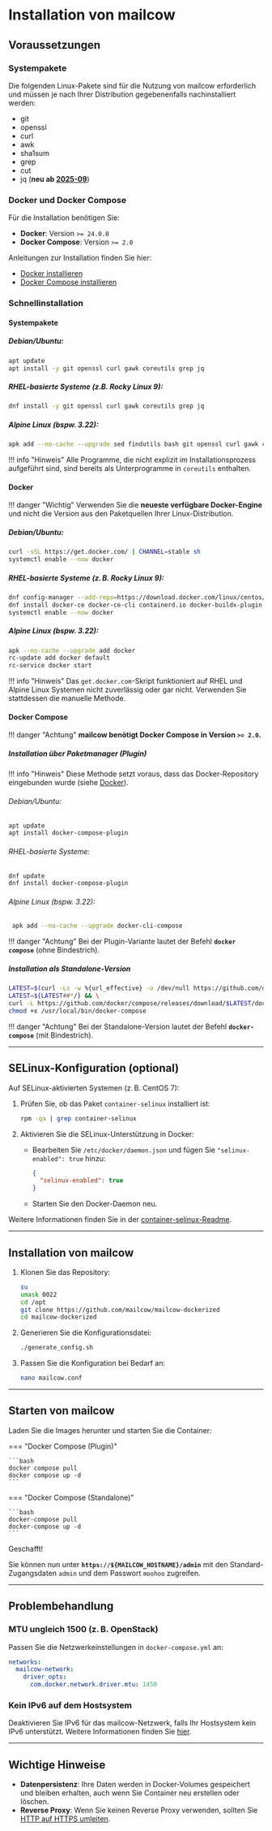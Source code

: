 # Installation von mailcow

## Voraussetzungen

### Systempakete

Die folgenden Linux-Pakete sind für die Nutzung von mailcow erforderlich und müssen je nach Ihrer Distribution gegebenenfalls nachinstalliert werden:

- git
- openssl
- curl
- awk
- sha1sum
- grep
- cut
- jq (**neu ab [2025-09](https://mailcow.email/posts/2025/release-2025-09/#2025-09-release-10th-september-2025)**)

### Docker und Docker Compose

Für die Installation benötigen Sie:

- **Docker**: Version `>= 24.0.0`
- **Docker Compose**: Version `>= 2.0`

Anleitungen zur Installation finden Sie hier:

- [Docker installieren](https://docs.docker.com/install/)
- [Docker Compose installieren](https://docs.docker.com/compose/install/)

### Schnellinstallation

#### Systempakete

##### Debian/Ubuntu:

``` bash
apt update
apt install -y git openssl curl gawk coreutils grep jq
```

##### RHEL-basierte Systeme (z.B. Rocky Linux 9):
``` bash
dnf install -y git openssl curl gawk coreutils grep jq
```

##### Alpine Linux (bspw. 3.22):
```bash
apk add --no-cache --upgrade sed findutils bash git openssl curl gawk coreutils grep jq
```

!!! info "Hinweis"
    Alle Programme, die nicht explizit im Installationsprozess aufgeführt sind, sind bereits als Unterprogramme in `coreutils` enthalten.

#### Docker

!!! danger "Wichtig"
    Verwenden Sie die **neueste verfügbare Docker-Engine** und nicht die Version aus den Paketquellen Ihrer Linux-Distribution.

##### Debian/Ubuntu:

```bash
curl -sSL https://get.docker.com/ | CHANNEL=stable sh
systemctl enable --now docker
```

##### RHEL-basierte Systeme (z. B. Rocky Linux 9):

```bash
dnf config-manager --add-repo=https://download.docker.com/linux/centos/docker-ce.repo
dnf install docker-ce docker-ce-cli containerd.io docker-buildx-plugin docker-compose-plugin
systemctl enable --now docker
```

##### Alpine Linux (bspw. 3.22):

```bash
apk --no-cache --upgrade add docker
rc-update add docker default
rc-service docker start
```

!!! info "Hinweis"
    Das `get.docker.com`-Skript funktioniert auf RHEL und Alpine Linux Systemen nicht zuverlässig oder gar nicht. Verwenden Sie stattdessen die manuelle Methode.

#### Docker Compose

!!! danger "Achtung"
    **mailcow benötigt Docker Compose in Version `>= 2.0`.**

##### Installation über Paketmanager (Plugin)

!!! info "Hinweis"
    Diese Methode setzt voraus, dass das Docker-Repository eingebunden wurde (siehe [Docker](#docker)).

###### Debian/Ubuntu:

```bash
apt update
apt install docker-compose-plugin
```

###### RHEL-basierte Systeme:

```bash
dnf update
dnf install docker-compose-plugin
```

###### Alpine Linux (bspw. 3.22):

```bash
 apk add --no-cache --upgrade docker-cli-compose
```

!!! danger "Achtung"
    Bei der Plugin-Variante lautet der Befehl **`docker compose`** (ohne Bindestrich).

##### Installation als Standalone-Version

```bash
LATEST=$(curl -Ls -w %{url_effective} -o /dev/null https://github.com/docker/compose/releases/latest) && \
LATEST=${LATEST##*/} && \
curl -L https://github.com/docker/compose/releases/download/$LATEST/docker-compose-$(uname -s)-$(uname -m) > /usr/local/bin/docker-compose
chmod +x /usr/local/bin/docker-compose
```

!!! danger "Achtung"
    Bei der Standalone-Version lautet der Befehl **`docker-compose`** (mit Bindestrich).

---

## SELinux-Konfiguration (optional)

Auf SELinux-aktivierten Systemen (z. B. CentOS 7):

1. Prüfen Sie, ob das Paket `container-selinux` installiert ist:

    ```bash
    rpm -qa | grep container-selinux
    ```

2. Aktivieren Sie die SELinux-Unterstützung in Docker:

    - Bearbeiten Sie `/etc/docker/daemon.json` und fügen Sie `"selinux-enabled": true` hinzu:

      ```json
      {
        "selinux-enabled": true
      }
      ```

    - Starten Sie den Docker-Daemon neu.

Weitere Informationen finden Sie in der [container-selinux-Readme](https://github.com/containers/container-selinux).

---

## Installation von mailcow

1. Klonen Sie das Repository:

    ```bash
    su
    umask 0022
    cd /opt
    git clone https://github.com/mailcow/mailcow-dockerized
    cd mailcow-dockerized
    ```

2. Generieren Sie die Konfigurationsdatei:

    ```bash
    ./generate_config.sh
    ```

3. Passen Sie die Konfiguration bei Bedarf an:

    ```bash
    nano mailcow.conf
    ```

---

## Starten von mailcow

Laden Sie die Images herunter und starten Sie die Container:

=== "Docker Compose (Plugin)"

    ```bash
    docker compose pull
    docker compose up -d
    ```

=== "Docker Compose (Standalone)"

    ```bash
    docker-compose pull
    docker-compose up -d
    ```

Geschafft!

Sie können nun unter  **`https://${MAILCOW_HOSTNAME}/admin`**  mit den Standard-Zugangsdaten `admin` und dem Passwort `moohoo` zugreifen.

---

## Problembehandlung

### MTU ungleich 1500 (z. B. OpenStack)

Passen Sie die Netzwerkeinstellungen in `docker-compose.yml` an:

```yaml
networks:
  mailcow-network:
    driver_opts:
      com.docker.network.driver.mtu: 1450
```

### Kein IPv6 auf dem Hostsystem

Deaktivieren Sie IPv6 für das mailcow-Netzwerk, falls Ihr Hostsystem kein IPv6 unterstützt. Weitere Informationen finden Sie [hier](../post_installation/firststeps-disable_ipv6.de.md).

---

## Wichtige Hinweise

- **Datenpersistenz**: Ihre Daten werden in Docker-Volumes gespeichert und bleiben erhalten, auch wenn Sie Container neu erstellen oder löschen.
- **Reverse Proxy**: Wenn Sie keinen Reverse Proxy verwenden, sollten Sie [HTTP auf HTTPS umleiten](../manual-guides/u_e-80_to_443.md).
